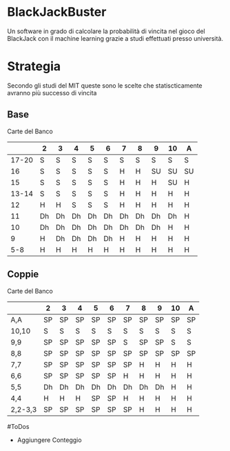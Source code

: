 # BlackJackBuster
Un software in grado di calcolare la probabilità di vincita nel gioco del BlackJack con il machine learning grazie a studi effettuati presso università.
# Strategia
Secondo gli studi del MIT queste sono le scelte che statiscticamente avranno più successo di vincita
## Base
Carte del Banco

|       | 2 | 3 | 4 | 5 | 6 | 7 | 8 | 9 | 10 |A |
|-------|----|----|----|----|----|----|----|----|----|----|
| 17-20 | S | S | S | S | S | S | S |  S |  S |  S |
|  16   | S | S | S | S | S | H | H | SU | SU | SU |
|  15   | S | S | S | S | S | H | H |  H | SU |  H |
| 13-14 | S | S | S | S | S | H | H |  H |  H |  H |
|  12   | H | H | S | S | S | H | H |  H |  H |  H |
|  11   | Dh | Dh | Dh | Dh | Dh | Dh | Dh | Dh | Dh |  H |
|  10   | Dh | Dh | Dh | Dh | Dh | Dh | Dh | Dh |  H |  H |
|   9   | H | Dh | Dh | Dh | Dh | H |  H |  H |  H |  H |
|  5-8  | H | H | H | H | H | H | H |  H |  H |  H |
## Coppie
Carte del Banco

|       | 2 | 3 | 4 | 5 | 6 | 7 | 8 | 9 | 10 | A |
|-------|----|----|----|----|----|----|----|----|----|----|
|  A,A  | SP | SP | SP | SP | SP | SP | SP | SP | SP | SP |
| 10,10 |  S |  S |  S |  S |  S |  S |  S |  S |  S |  S |
|  9,9  | SP | SP | SP | SP | SP |  S | SP | SP |  S |  S |
|  8,8  | SP | SP | SP | SP | SP | SP | SP | SP | SP | SP |
|  7,7  | SP | SP | SP | SP | SP | SP |  H |  H |  H |  H |
|  6,6  | SP | SP | SP | SP | SP |  H |  H |  H |  H |  H |
|  5,5  | Dh | Dh | Dh | Dh | Dh | Dh | Dh | Dh |  H |  H |
|  4,4  |  H |  H |  H | SP | SP |  H |  H |  H |  H |  H |
|2,2-3,3| SP | SP | SP | SP | SP | SP |  H |  H |  H |  H |
#ToDos
* Aggiungere Conteggio
